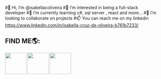  #👋 Hi, I’m @isabellacoliveira
 #👀 I’m interested in being a full-stack developer
 #🌱 I’m currently learning c#, sql server , react and more... 
 #💞️ I’m looking to collaborate on projects
 #📫 You can reach me on my linkedin https://www.linkedin.com/in/isabella-cruz-de-oliveira-b761b7233/ 

<!---
isabellacoliveira/isabellacoliveira is a ✨ special ✨ repository because its `README.md` (this file) appears on your GitHub profile.
You can click the Preview link to take a look at your changes.
--->

## FIND ME🌎:
<a href="https://github.com/isabellacoliveira"><img align="center" width="70" height="70" src="https://github.com/isabellacoliveira/isabellacoliveira/blob/master/isabellacoliveira-Octacat.png"></a>
<a href="https://www.linkedin.com/in/isabella-cruz-de-oliveira-b761b7233/"><img align="left" width="70" height="70" src="https://github.com/isabellacoliveira/isabellacoliveira/blob/master/linked.png"></a>
<a href="isaaholiveira15@gmail.com"><img align="left" width="70" height="70" src="https://github.com/isabellacoliveira/isabellacoliveira/blob/master/gmail.png"></a>



